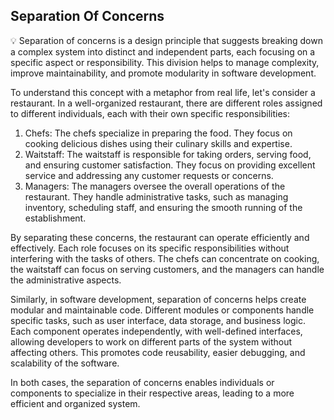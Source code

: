 ## Separation Of Concerns

<aside>
💡 Separation of concerns is a design principle that suggests breaking down a complex system into distinct and independent parts, each focusing on a specific aspect or responsibility. This division helps to manage complexity, improve maintainability, and promote modularity in software development.

To understand this concept with a metaphor from real life, let's consider a restaurant. In a well-organized restaurant, there are different roles assigned to different individuals, each with their own specific responsibilities:

1. Chefs: The chefs specialize in preparing the food. They focus on cooking delicious dishes using their culinary skills and expertise.
2. Waitstaff: The waitstaff is responsible for taking orders, serving food, and ensuring customer satisfaction. They focus on providing excellent service and addressing any customer requests or concerns.
3. Managers: The managers oversee the overall operations of the restaurant. They handle administrative tasks, such as managing inventory, scheduling staff, and ensuring the smooth running of the establishment.

By separating these concerns, the restaurant can operate efficiently and effectively. Each role focuses on its specific responsibilities without interfering with the tasks of others. The chefs can concentrate on cooking, the waitstaff can focus on serving customers, and the managers can handle the administrative aspects.

Similarly, in software development, separation of concerns helps create modular and maintainable code. Different modules or components handle specific tasks, such as user interface, data storage, and business logic. Each component operates independently, with well-defined interfaces, allowing developers to work on different parts of the system without affecting others. This promotes code reusability, easier debugging, and scalability of the software.

In both cases, the separation of concerns enables individuals or components to specialize in their respective areas, leading to a more efficient and organized system.

</aside>